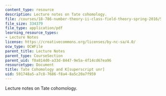 ```yaml
---
content_type: resource
description: Lecture notes on Tate cohomology.
file: /courses/18-786-number-theory-ii-class-field-theory-spring-2016/591748a5a7c87686f8a48a5c20a7f959_MIT18_786S16_lec14.pdf
file_size: 334379
file_type: application/pdf
learning_resource_types:
- Lecture Notes
license: https://creativecommons.org/licenses/by-nc-sa/4.0/
ocw_type: OCWFile
parent_title: Lecture Notes
parent_type: CourseSection
parent_uid: f0a814d0-a33d-8447-9e5a-4f14cd67ea96
resourcetype: Document
title: Tate Cohomology and K[superscript unr]
uid: 591748a5-a7c8-7686-f8a4-8a5c20a7f959
---
```

Lecture notes on Tate cohomology.